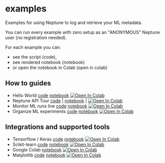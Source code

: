 # examples

Examples for using Neptune to log and retrieve your ML metadata. 

You can run every example with zero setup as an "ANONYMOUS" Neptune user (no registration needed).

For each example you can:
- see the script (code), 
- see rendered notebook (notebook) 
- or open the notebook in Colab (open in colab)

## How to guides

- Hello World [code](how-to-guides/hello-world/scripts/Neptune_hello_world.py) [notebook](how-to-guides/hello-world/notebooks/Neptune_hello_world.ipynb) [![Open In Colab](https://colab.research.google.com/assets/colab-badge.svg)](https://colab.research.google.com/github/neptune-ai/examples/blob/master/how-to-guides/hello-world/notebooks/Neptune_hello_world.ipynb)
- Neptune API Tour [code](./how-to-guides/how-it-works/scripts) | [notebook](how-to-guides/how-it-works/notebooks/Neptune_API_Tour.ipynb) | [![Open In Colab](https://colab.research.google.com/assets/colab-badge.svg)](https://colab.research.google.com/github/neptune-ai/examples/blob/master/product-tours/how-it-works/notebooks/Neptune_API_Tour.ipynb)
- Monitor ML runs live [code](how-to-guides/monitor-ml-runs/scripts/Monitor_ML_runs_live.py) [notebook](how-to-guides/monitor-ml-runs/notebooks/Monitor_ML_runs_live.ipynb) [![Open In Colab](https://colab.research.google.com/assets/colab-badge.svg)](https://colab.research.google.com/github/neptune-ai/examples/blob/master/how-to-guides/monitor-ml-runs/notebooks/Monitor_ML_runs_live.ipynb)
- Organize ML experiments [code](how-to-guides/organize-ml-experimentation/scripts/Organize_ML_runs.py) [notebook](how-to-guides/organize-ml-experimentation/notebooks/Organize_ML_runs.ipynb) [![Open In Colab](https://colab.research.google.com/assets/colab-badge.svg)](https://colab.research.google.com/github/neptune-ai/examples/blob/master/how-to-guides/organize-ml-experimentation/notebooks/Organize_ML_runs.ipynb)

## Integrations and supported tools 

- Tensorflow / Keras [code](./integrations-and-supported-tools/tensorflow-keras/scripts) [notebook](./integrations-and-supported-tools/tensorflow-keras/showcase/Neptune-TensorFlow-Keras.ipynb) [![Open In Colab](https://colab.research.google.com/assets/colab-badge.svg)](https://colab.research.google.com/github/neptune-ai/examples/blob/master/integrations-and-supported-tools/tensorflow-keras/showcase/Neptune-TensorFlow-Keras.ipynb)
- Scikit-learn [code](./integrations-and-supported-tools/sklearn/scripts) [notebook](./integrations-and-supported-tools/sklearn/docs/Neptune-Scikit-learn.ipynb) [![Open In Colab](https://colab.research.google.com/assets/colab-badge.svg)](https://colab.research.google.com/github/neptune-ai/examples/blob/master/integrations-and-supported-tools/sklearn/showcase/Neptune-Scikit-learn.ipynb)
- Google Colab [notebook](integrations-and-supported-tools/colab/Neptune_Colab.ipynb) [![Open In Colab](https://colab.research.google.com/assets/colab-badge.svg)](https://colab.research.google.com/github/neptune-ai/examples/blob/master/integrations-and-supported-tools/colab/Neptune_Colab.ipynb)
- Matplotlib [code](./integrations-and-supported-tools/matplotlib/scripts) [notebook](./integrations-and-supported-tools/matplotlib/notebooks/Neptune_Matplotlib_Support.ipynb) [![Open In Colab](https://colab.research.google.com/assets/colab-badge.svg)](https://colab.research.google.com/github/neptune-ai/examples/blob/master/integrations-and-supported-tools/matplotlib/notebooks/Neptune_Matplotlib_Support.ipynb)
